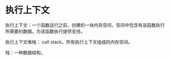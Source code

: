 # 执行上下文

执行上下文：一个函数运行之前，创建的一块内存空间，空间中包含有该函数执行所需要的数据，为该函数执行提供支持。

执行上下文堆栈： call stack，所有执行上下文组成的内存空间。

栈：一种数据结构，